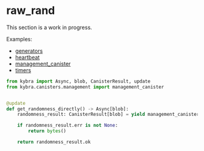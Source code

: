 # raw_rand

This section is a work in progress.

Examples:

-   [generators](https://github.com/demergent-labs/kybra/tree/main/examples/generators)
-   [heartbeat](https://github.com/demergent-labs/kybra/tree/main/examples/heartbeat)
-   [management_canister](https://github.com/demergent-labs/kybra/tree/main/examples/management_canister)
-   [timers](https://github.com/demergent-labs/kybra/tree/main/examples/timers)

```python
from kybra import Async, blob, CanisterResult, update
from kybra.canisters.management import management_canister


@update
def get_randomness_directly() -> Async[blob]:
    randomness_result: CanisterResult[blob] = yield management_canister.raw_rand()

    if randomness_result.err is not None:
        return bytes()

    return randomness_result.ok
```
